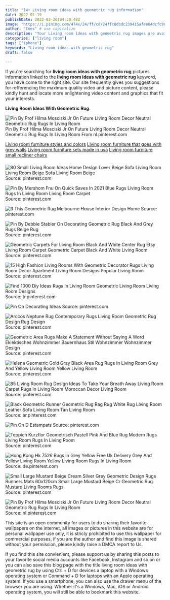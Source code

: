 ```yaml
---
title: "14+ Living room ideas with geometric rug information"
date: 2022-01-19
publishDate: 2022-02-26T04:30:48Z
image: "https://i.pinimg.com/474x/24/ff/c8/24ffc8dbdc239415afee04dcfc98acc4.jpg"
author: "Ines" # use capitalize
description: "Your Living room ideas with geometric rug images are available. Living room ideas with geometric rug are a topic that is being searched for and liked by netizens now. You can Download the Living room ideas with geometric rug files here. Find and Download all royalty-free images."
categories: ["living room"]
tags: ["iphone"]
keywords: "Living room ideas with geometric rug"
draft: false

---
```


If you're searching for **living room ideas with geometric rug** pictures information linked to the **living room ideas with geometric rug** keyword, you have come to the right  site.  Our site frequently  gives you  suggestions  for refferencing  the maximum  quality video and picture  content, please kindly hunt and locate more enlightening video content and graphics  that fit your interests.

**Living Room Ideas With Geometric Rug**. 

![Pin By Prof Hilma Mosciski Jr On Future Living Room Decor Neutral Geometric Rug Rugs In Living Room](https://i.pinimg.com/474x/24/ff/c8/24ffc8dbdc239415afee04dcfc98acc4.jpg "Pin By Prof Hilma Mosciski Jr On Future Living Room Decor Neutral Geometric Rug Rugs In Living Room")
Pin By Prof Hilma Mosciski Jr On Future Living Room Decor Neutral Geometric Rug Rugs In Living Room From nl.pinterest.com

[Living room furniture styles and colors](/living-room-furniture-styles-and-colors/)
[Living room furniture that goes with grey walls](/living-room-furniture-that-goes-with-grey-walls/)
[Living room furniture sets made in usa](/living-room-furniture-sets-made-in-usa/)
[Living room furniture small recliner chairs](/living-room-furniture-small-recliner-chairs/)



### 

 


![80 Small Living Room Ideas Home Design Lover Beige Sofa Living Room Living Room Beige Sofa Living Room Beige](https://i.pinimg.com/originals/04/9b/26/049b2626fdbe8512062d0f55bca57847.jpg "80 Small Living Room Ideas Home Design Lover Beige Sofa Living Room Living Room Beige Sofa Living Room Beige")
Source: pinterest.com

 

![Pin By Mershom Fnu On Quick Saves In 2021 Blue Rugs Living Room Rugs In Living Room Living Room Carpet](https://i.pinimg.com/originals/4a/99/25/4a992520a51aaccbf199acb807b7b9d1.jpg "Pin By Mershom Fnu On Quick Saves In 2021 Blue Rugs Living Room Rugs In Living Room Living Room Carpet")
Source: pinterest.com

 

![3 This Geometric Rug Melbourne House Interior Design Home](https://i.pinimg.com/originals/6d/54/77/6d5477c8a22809c0aa33a9408d19008a.jpg "3 This Geometric Rug Melbourne House Interior Design Home")
Source: pinterest.com

 

![Pin By Debbie Stabler On Decorating Geometric Rug Black And Grey Rugs Beige Rug](https://i.pinimg.com/564x/c7/0b/4b/c70b4bddfc08b2751925a4d5bb2aafbb.jpg "Pin By Debbie Stabler On Decorating Geometric Rug Black And Grey Rugs Beige Rug")
Source: pinterest.com

 

![Geometric Carpets For Living Room Black And White Center Rug Etsy Living Room Carpet Geometric Carpet Black And White Living Room](https://i.pinimg.com/originals/7d/02/c6/7d02c6ab58e7237eadc11dfa880de2da.png "Geometric Carpets For Living Room Black And White Center Rug Etsy Living Room Carpet Geometric Carpet Black And White Living Room")
Source: pinterest.com

 

![15 High Fashion Living Rooms With Geometric Decorator Rugs Living Room Decor Apartment Living Room Designs Popular Living Room](https://i.pinimg.com/originals/73/de/30/73de30d12c8ce2dcc9fd87dc7ed811d8.jpg "15 High Fashion Living Rooms With Geometric Decorator Rugs Living Room Decor Apartment Living Room Designs Popular Living Room")
Source: pinterest.com

 

![Find 1000 Diy Ideas Rugs In Living Room Geometric Living Room Living Room Designs](https://i.pinimg.com/originals/58/12/a3/5812a31a43cc4f8695d73137e6225de5.jpg "Find 1000 Diy Ideas Rugs In Living Room Geometric Living Room Living Room Designs")
Source: tr.pinterest.com

 

![Pin On Decorating Ideas](https://i.pinimg.com/originals/0c/9e/0b/0c9e0b6f0b0409002fd9270d0bf0a224.png "Pin On Decorating Ideas")
Source: pinterest.com

 

![Arccos Neptune Rug Contemporary Rugs Living Room Geometric Rug Design Rug Design](https://i.pinimg.com/736x/37/6b/d5/376bd50e4bbd350cb5eddafdfab1a070.jpg "Arccos Neptune Rug Contemporary Rugs Living Room Geometric Rug Design Rug Design")
Source: pinterest.com

 

![Geometric Area Rugs Make A Statement Without Saying A Word Eklektisches Wohnzimmer Bauernhaus Stil Wohnzimmer Wohnzimmer Design](https://i.pinimg.com/originals/fb/1b/60/fb1b6077087eefc03dc8aea4a9e79a7f.jpg "Geometric Area Rugs Make A Statement Without Saying A Word Eklektisches Wohnzimmer Bauernhaus Stil Wohnzimmer Wohnzimmer Design")
Source: pinterest.com

 

![Helena Geometric Gold Gray Black Area Rug Rugs In Living Room Grey And Yellow Living Room Yellow Living Room](https://i.pinimg.com/originals/7e/cb/5e/7ecb5e6d0c6d3e485b9832fd818d0a6c.png "Helena Geometric Gold Gray Black Area Rug Rugs In Living Room Grey And Yellow Living Room Yellow Living Room")
Source: pinterest.com

 

![85 Living Room Rug Design Ideas To Take Your Breath Away Living Room Carpet Rugs In Living Room Moroccan Decor Living Room](https://i.pinimg.com/originals/e6/b4/a8/e6b4a82c83668a68cdbdab5d4ac0e0ee.jpg "85 Living Room Rug Design Ideas To Take Your Breath Away Living Room Carpet Rugs In Living Room Moroccan Decor Living Room")
Source: pinterest.com

 

![Black Geometric Runner Geometric Rug Rag Rug White Rug Living Room Leather Sofa Living Room Tan Living Room](https://i.pinimg.com/originals/d8/db/eb/d8dbeb57d40a014118e9de9fad6fec05.jpg "Black Geometric Runner Geometric Rug Rag Rug White Rug Living Room Leather Sofa Living Room Tan Living Room")
Source: ar.pinterest.com

 

![Pin On D Estampats](https://i.pinimg.com/originals/2a/fd/c1/2afdc1355bd6863ad560b8221aae77bd.jpg "Pin On D Estampats")
Source: pinterest.com

 

![Teppich Kurzflor Geometrisch Pastell Pink And Blue Rug Modern Rugs Living Room Rugs In Living Room](https://i.pinimg.com/736x/8e/47/0a/8e470a5f6f9f3315993c85d94fecbb75.jpg "Teppich Kurzflor Geometrisch Pastell Pink And Blue Rug Modern Rugs Living Room Rugs In Living Room")
Source: pinterest.com

 

![Hong Kong Hk 7526 Rugs In Grey Yellow Free Uk Delivery Grey And Yellow Living Room Yellow Living Room Rugs In Living Room](https://i.pinimg.com/originals/73/7e/71/737e71d4da03c2e3ce81a3773eb8a3e8.jpg "Hong Kong Hk 7526 Rugs In Grey Yellow Free Uk Delivery Grey And Yellow Living Room Yellow Living Room Rugs In Living Room")
Source: de.pinterest.com

 

![Small Large Mustard Beige Cream Silver Grey Geometric Design Rugs Runners Mats 60x120cm Small Large Mustard Beige Cr Geometric Rug Mustard Living Rooms Rugs](https://i.pinimg.com/474x/85/5f/2c/855f2c9f06f2b816db65dc8e1c89a95e.jpg "Small Large Mustard Beige Cream Silver Grey Geometric Design Rugs Runners Mats 60x120cm Small Large Mustard Beige Cr Geometric Rug Mustard Living Rooms Rugs")
Source: pinterest.com

 

![Pin By Prof Hilma Mosciski Jr On Future Living Room Decor Neutral Geometric Rug Rugs In Living Room](https://i.pinimg.com/474x/24/ff/c8/24ffc8dbdc239415afee04dcfc98acc4.jpg "Pin By Prof Hilma Mosciski Jr On Future Living Room Decor Neutral Geometric Rug Rugs In Living Room")
Source: nl.pinterest.com

 

This site is an open community for users to do sharing their favorite wallpapers on the internet, all images or pictures in this website are for personal wallpaper use only, it is stricly prohibited to use this wallpaper for commercial purposes, if you are the author and find this image is shared without your permission, please kindly raise a DMCA report to Us.

If you find this site convienient, please support us by sharing this posts to your favorite social media accounts like Facebook, Instagram and so on or you can also save this blog page with the title living room ideas with geometric rug by using Ctrl + D for devices a laptop with a Windows operating system or Command + D for laptops with an Apple operating system. If you use a smartphone, you can also use the drawer menu of the browser you are using. Whether it's a Windows, Mac, iOS or Android operating system, you will still be able to bookmark this website.
